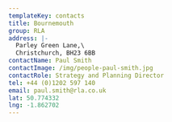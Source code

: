 ```yaml
---
templateKey: contacts
title: Bournemouth
group: RLA
address: |-
  Parley Green Lane,\
  Christchurch, BH23 6BB
contactName: Paul Smith
contactImage: /img/people-paul-smith.jpg
contactRole: Strategy and Planning Director
tel: +44 (0)1202 597 140
email: paul.smith@rla.co.uk
lat: 50.774332
lng: -1.862702
---
```


